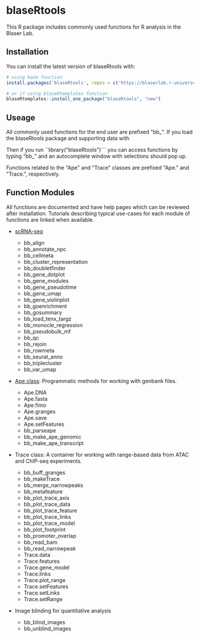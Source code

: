 # blaseRtools

This R package includes commonly used functions for R analysis in the Blaser Lab.      

## Installation

You can install the latest version of blaseRtools with:

``` r
# using base function
install.packages('blaseRtools', repos = c('https://blaserlab.r-universe.dev', 'https://cloud.r-project.org'))

# or if using blaseRtemplates function
blaseRtemplates::install_one_package("blaseRtools", "new")

```



## Useage

All commonly used functions for the end user are prefixed "bb_".  If you load the blaseRtools package and supporting data with 

Then if you run ``library("blaseRtools")``` you can access functions by typing "bb_" and an autocomplete window with selections should pop up.

Functions related to the "Ape" and "Trace" classes are prefixed "Ape." and "Trace.", respectively.

## Function Modules

All functions are documented and have help pages which can be reviewed after installation.  Tutorials describing typical use-cases for each module of functions are linked when available.

* [scRNA-seq](pages/scRNAseq.html) 
    * bb_align
    * bb_annotate_npc
    * bb_cellmeta
    * bb_cluster_representation
    * bb_doubletfinder
    * bb_gene_dotplot
    * bb_gene_modules
    * bb_gene_pseudotime
    * bb_gene_umap
    * bb_gene_violinplot
    * bb_goenrichment
    * bb_gosummary
    * bb_load_tenx_targz
    * bb_monocle_regression
    * bb_pseudobulk_mf
    * bb_qc
    * bb_rejoin
    * bb_rowmeta
    * bb_seurat_anno
    * bb_triplecluster
    * bb_var_umap

* [Ape class](pages/Ape.html):  Programmatic methods for working with genbank files.
    * Ape.DNA
    * Ape.fasta
    * Ape.fimo
    * Ape.granges
    * Ape.save
    * Ape.setFeatures
    * bb_parseape
    * bb_make_ape_genomic
    * bb_make_ape_transcript
    
* Trace class:  A container for working with range-based data from ATAC and ChIP-seq experiments.
    * bb_buff_granges
    * bb_makeTrace
    * bb_merge_narrowpeaks
    * bb_metafeature
    * bb_plot_trace_axis
    * bb_plot_trace_data
    * bb_plot_trace_feature
    * bb_plot_trace_links
    * bb_plot_trace_model
    * bb_plot_footprint
    * bb_promoter_overlap
    * bb_read_bam
    * bb_read_narrowpeak
    * Trace.data
    * Trace.features
    * Trace.gene_model
    * Trace.links
    * Trace.plot_range
    * Trace.setFeatures
    * Trace.setLinks
    * Trace.setRange
    
* Image blinding for quantitative analysis
    * bb_blind_images
    * bb_unblind_images
    
    
    
    
    

